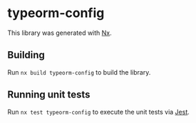 # typeorm-config

This library was generated with [Nx](https://nx.dev).

## Building

Run `nx build typeorm-config` to build the library.

## Running unit tests

Run `nx test typeorm-config` to execute the unit tests via [Jest](https://jestjs.io).
